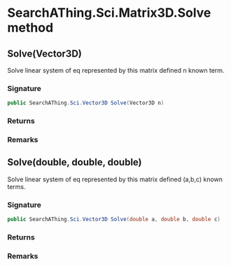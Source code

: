 # SearchAThing.Sci.Matrix3D.Solve method
## Solve(Vector3D)
Solve linear system of eq represented by this matrix
            defined n known term.

### Signature
```csharp
public SearchAThing.Sci.Vector3D Solve(Vector3D n)
```
### Returns

### Remarks

## Solve(double, double, double)
Solve linear system of eq represented by this matrix
            defined (a,b,c) known terms.

### Signature
```csharp
public SearchAThing.Sci.Vector3D Solve(double a, double b, double c)
```
### Returns

### Remarks

